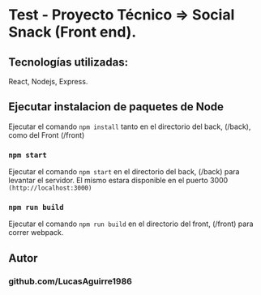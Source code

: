 # Test - Proyecto Técnico => Social Snack (Front end).
## Tecnologías utilizadas:
React, Nodejs, Express.

## Ejecutar instalacion de paquetes de Node

Ejecutar el comando `npm install` tanto en el directorio del back, (/back), como del Front (/front)

### `npm start`

Ejecutar el comando `npm start` en el directorio del back, (/back) para levantar el servidor.
El mismo estara disponible en el puerto 3000 `(http://localhost:3000)`


### `npm run build`

Ejecutar el comando `npm run build` en el directorio del front, (/front) para correr webpack.

## Autor
### github.com/LucasAguirre1986
